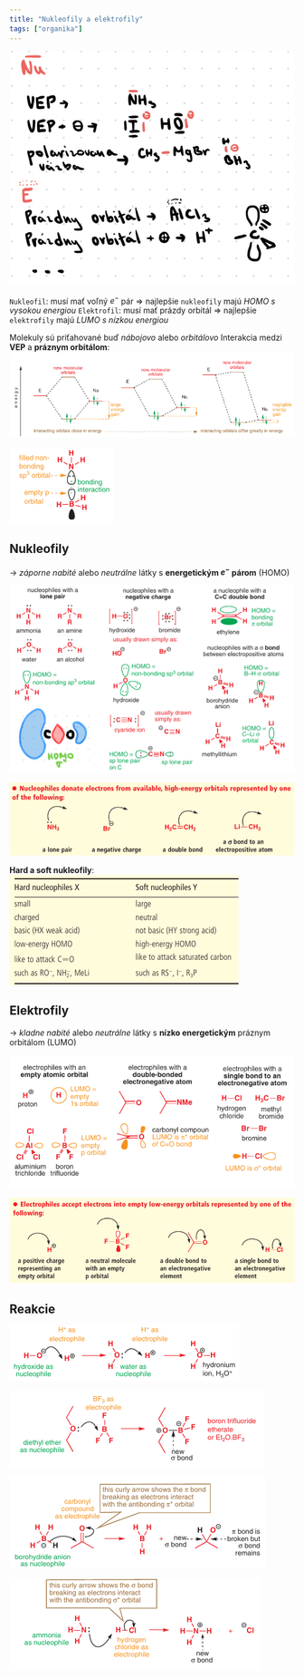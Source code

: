 ```yaml
---
title: "Nukleofily a elektrofily"
tags: ["organika"]
---
```


![|400](attachments/nukleofily_elektrofily.jpeg)

`Nukleofil`: musí mať voľný $e^-$ pár => najlepšie `nukleofily` majú *HOMO s vysokou energiou*
`Elektrofil`: musí mať prázdy orbitál => najlepšie `elektrofily` majú *LUMO s nízkou energiou*

Molekuly sú priťahované buď *nábojovo* alebo *orbitálovo*
Interakcia medzi **VEP** a **práznym orbitálom**:
![|700](attachments/elektrofily-nukleofily-MO.png)

![|200](attachments/reakcia-nu-e.png)

## Nukleofily
-> *záporne nabité* alebo *neutrálne* látky s **energetickým $e^-$ párom** (HOMO)

![|650](attachments/typy-nukleofilov.png)

![|600](attachments/nukleofily-mechanizmy.png)

**Hard a soft nukleofily**:
![](attachments/hard-soft_nukleofily.png)

## Elektrofily
-> *kladne nabité* alebo *neutrálne* látky s **nízko energetickým** práznym orbitálom (LUMO)

![|600](attachments/elektrofily-typy.png)

![|600](attachments/elektrofily-mechanizmy.png)

## Reakcie
![Nabité častice](attachments/Pasted%20image%2020220722152751.png)

![Neutrálne častice](attachments/Pasted%20image%2020220722152734.png)

![Polarizovaná pi-väzba](attachments/Pasted%20image%2020220722152812.png)

![Polarizovaná sigma-väzba](attachments/Pasted%20image%2020220722152825.png)